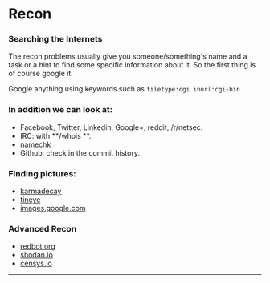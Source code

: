 # Recon




### Searching the Internets

The recon problems usually give you someone/something's name and a task or a hint to find some specific information about it. So the first thing is of course google it.

Google anything using keywords such as ```filetype:cgi inurl:cgi-bin```


### In addition we can look at:

- Facebook, Twitter, Linkedin, Google+, reddit,  /r/netsec.
- IRC: with **/whois **.
- [namechk]
- Github: check in the commit history.


### Finding pictures:

- [karmadecay]
- [tineye]
- [images.google.com]

### Advanced Recon

- [redbot.org](https://redbot.org/)
- [shodan.io](https://www.shodan.io/)
- [censys.io](https://censys.io/)
-----------------
[FireBug]: http://getfirebug.com/
[Burp Suite]: http://portswigger.net/burp/
[pngcheck]: http://www.libpng.org/pub/png/apps/pngcheck.html
[karmadecay]: http://karmadecay.com/
[tineye]:  https://www.tineye.com/
[images.google.com]: https://images.google.com/?gws_rd=ssl
[base64 decoding]: http://www.motobit.com/util/base64-decoder-encoder.asp
[subbrute.py]: https://github.com/SparkleHearts/subbrute
[pnginfo]: http://www.stillhq.com/pngtools/
[namechk]: http://namechk.com
[md5 decryption]: https://www.md5online.org/

